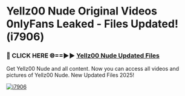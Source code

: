 # Yellz00 Nude Original Videos 0nlyFans Leaked - Files Updated! (i7906)

<h3>🔴 CLICK HERE 🌐==►► <a href="https://tinyurl.com/52m3yx9h" rel="nofollow">Yellz00 Nude Updated Files</a></h3>

Get Yellz00 Nude and all content. Now you can access all videos and pictures of Yellz00 Nude. New Updated Files 2025!

[![i7906](https://i.imgur.com/TnHtlc8.gif)](https://tinyurl.com/52m3yx9h)
